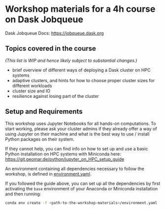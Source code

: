 # Workshop materials for a 4h course on Dask Jobqueue

Dask Jobqueue Docs: <https://jobqueue.dask.org>


## Topics covered in the course

_(This list is WIP and hence likely subject to substantial changes.)_

- brief overview of different ways of deploying a Dask cluster on HPC systems
- adaptive clusters, and hints for how to choose proper cluster sizes for
  different workloads
- cluster size and IO
- resilience against losing part of the cluster


## Setup and Requirements

This workshop uses Jupyter Notebooks for all hands-on computations.  To start working, please ask your cluster admins if they already offer a way of using Jupyter on their machine and what is the best way to use / install Python packages on their system.

If they cannot help, you can find info on how to set up and use a basic Python installation on HPC systems with Miniconda here: <https://git.geomar.de/python/jupyter_on_HPC_setup_guide>

An environment containing all dependencies necessary to follow the workshop, is defined in [environment.yaml](environment.yaml).

If you followed the guide above, you can set up all the dependencies by first activating the `base` environment of your Anaconda or Miniconda  installation and then running: 
```bash
conda env create -f <path-to-the-workshop-materials>/environment.yaml
```

